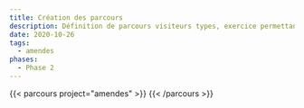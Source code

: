 ```yaml
---
title: Création des parcours
description: Définition de parcours visiteurs types, exercice permettant de tester le site selon différents cas de figures.
date: 2020-10-26
tags:
  - amendes
phases:
  - Phase 2
---
```


{{< parcours project="amendes" >}} {{< /parcours >}}


